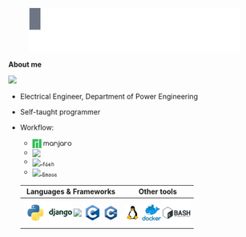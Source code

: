 
<p align="center">
  <img src="./animation.svg">
  <br>
</p>

**About me**

![](https://img.shields.io/badge/version-23-%236980fa)


- Electrical Engineer, Department of Power Engineering
- Self-taught programmer
- Workflow:
    <ul>
      <li>
        <a href="https://manjaro.org/">
          <img align="center" height="18" src="./logo_text.png">
        </a>
      </li>
      <li>
        <a href="https://git-scm.com">
          <img align="center" height="15" src="https://upload.wikimedia.org/wikipedia/commons/thumb/6/62/Git-logo-orange.svg/120px-Git-logo-orange.svg.png">
        </a>
      </li>
      <li>
        <a href="https://fishshell.com">
          <img align="center" height="22" src="https://fishshell.com/docs/current/_static/fish.png">
          <sub><code>fish</code></sub>
        </a>
      </li>
      <li>
        <a href="https://www.gnu.org/software/emacs/emacs.html">
          <img align="center" height="17" src="https://www.gnu.org/software/emacs/images/emacs.png">
          <sub><code>Emacs</code></sub>
        </a>
      </li>
    </ul>

    <div align="center">
      <table>
        <thead>
          <tr>
            <th>Languages & Frameworks</th>
            <th>Other tools</th>
          </tr>
        </thead>
        <tr>
          <td>
            <img align="center" height="46" src="https://raw.githubusercontent.com/github/explore/f3e22f0dca2be955676bc70d6214b95b13354ee8/topics/python/python.png">
            <img align="center" height="46" src="https://raw.githubusercontent.com/github/explore/7456fdff59816d37ef383a6c8f32a26ff7332db2/topics/django/django.png">
            <img align="center" height="42" src="https://upload.wikimedia.org/wikipedia/commons/thumb/d/d9/Node.js_logo.svg/1200px-Node.js_logo.svg.png">
            <img align="center" height="36" src="https://raw.githubusercontent.com/github/explore/f3e22f0dca2be955676bc70d6214b95b13354ee8/topics/c/c.png">
            <img align="center" height="29" src="https://raw.githubusercontent.com/github/explore/f3e22f0dca2be955676bc70d6214b95b13354ee8/topics/cpp/cpp.png">
          </td>
          <td>
            <img align="center" height="30" src="https://raw.githubusercontent.com/github/explore/f3e22f0dca2be955676bc70d6214b95b13354ee8/topics/linux/linux.png">
            <img align="center" height="38" src="https://raw.githubusercontent.com/github/explore/80688e429a7d4ef2fca1e82350fe8e3517d3494d/topics/docker/docker.png">
            <img align="center" height="55" src="https://raw.githubusercontent.com/github/explore/f3e22f0dca2be955676bc70d6214b95b13354ee8/topics/bash/bash.png">
          </td>
        </tr>
      </table>
   </div>
